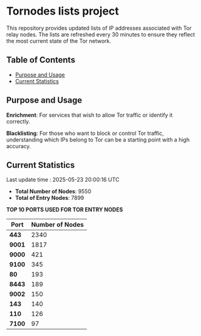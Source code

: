 # Tornodes lists project

This repository provides updated lists of IP addresses associated with Tor relay nodes. The lists are refreshed every 30 minutes to ensure they reflect the most current state of the Tor network.

## Table of Contents

- [Purpose and Usage](#purpose-and-usage)
- [Current Statistics](#current-statistics)


## Purpose and Usage

**Enrichment**: For services that wish to allow Tor traffic or identify it correctly.

**Blacklisting**: For those who want to block or control Tor traffic, understanding which IPs belong to Tor can be a starting point with a high accuracy.

## Current Statistics

Last update time : 2025-05-23 20:00:16 UTC

- **Total Number of Nodes**: 9550
- **Total of Entry Nodes**: 7899

**TOP 10 PORTS USED FOR TOR ENTRY NODES**

| **Port** | **Number of Nodes** |
|------|-----------------|
| **443**   | 2340  |
| **9001**   | 1817  |
| **9000**   | 421  |
| **9100**   | 345  |
| **80**   | 193  |
| **8443**   | 189  |
| **9002**   | 150  |
| **143**   | 140  |
| **110**   | 126  |
| **7100**   | 97  |

